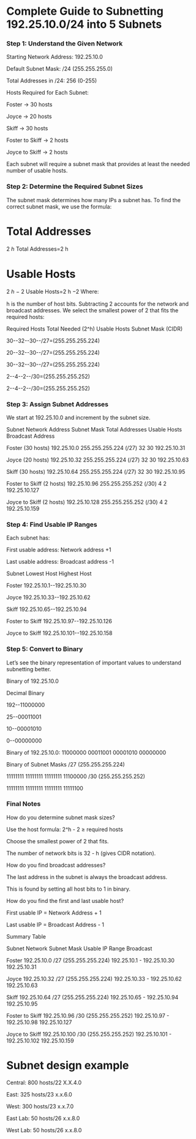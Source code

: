 # Complete Guide to Subnetting 192.25.10.0/24 into 5 Subnets

### Step 1: Understand the Given Network

Starting Network Address: 192.25.10.0

Default Subnet Mask: /24 (255.255.255.0)

Total Addresses in /24: 256 (0-255)

Hosts Required for Each Subnet:

Foster → 30 hosts

Joyce → 20 hosts

Skiff → 30 hosts

Foster to Skiff → 2 hosts

Joyce to Skiff → 2 hosts

Each subnet will require a subnet mask that provides at least the needed number of usable hosts.

### Step 2: Determine the Required Subnet Sizes
The subnet mask determines how many IPs a subnet has. To find the correct subnet mask, we use the formula:

Total Addresses
=
2
ℎ
Total Addresses=2 
h
 
Usable Hosts
=
2
ℎ
−
2
Usable Hosts=2 
h
 −2
Where:

h is the number of host bits.
Subtracting 2 accounts for the network and broadcast addresses.
We select the smallest power of 2 that fits the required hosts:

Required Hosts	Total Needed (2^h)	Usable Hosts	Subnet Mask (CIDR)

30--32--30--/27=(255.255.255.224)

20--32--30--/27=(255.255.255.224)

30--32--30--/27=(255.255.255.224)

2--4--2--/30=(255.255.255.252)

2--4--2--/30=(255.255.255.252)

### Step 3: Assign Subnet Addresses
We start at 192.25.10.0 and increment by the subnet size.

Subnet	Network Address	Subnet Mask	Total Addresses	Usable Hosts	Broadcast Address

Foster (30 hosts)	192.25.10.0	255.255.255.224 (/27)	32	30	192.25.10.31

Joyce (20 hosts)	192.25.10.32	255.255.255.224 (/27)	32	30	192.25.10.63

Skiff (30 hosts)	192.25.10.64	255.255.255.224 (/27)	32	30	192.25.10.95

Foster to Skiff (2 hosts)	192.25.10.96	255.255.255.252 (/30)	4	2	192.25.10.127

Joyce to Skiff (2 hosts)	192.25.10.128	255.255.255.252 (/30)	4	2	192.25.10.159

### Step 4: Find Usable IP Ranges
Each subnet has:

First usable address: Network address +1

Last usable address: Broadcast address -1

Subnet	Lowest Host	Highest Host

Foster	192.25.10.1--192.25.10.30

Joyce	192.25.10.33--192.25.10.62

Skiff	192.25.10.65--192.25.10.94

Foster to Skiff	192.25.10.97--192.25.10.126

Joyce to Skiff	192.25.10.101--192.25.10.158

### Step 5: Convert to Binary
Let’s see the binary representation of important values to understand subnetting better.

Binary of 192.25.10.0

Decimal	Binary

192--11000000

25--00011001

10--00001010

0--00000000

Binary of 192.25.10.0:
11000000 00011001 00001010 00000000

Binary of Subnet Masks
/27 (255.255.255.224)

11111111 11111111 11111111 11100000
/30 (255.255.255.252)

11111111 11111111 11111111 11111100

### Final Notes
How do you determine subnet mask sizes?

Use the host formula: 2^h - 2 ≥ required hosts

Choose the smallest power of 2 that fits.

The number of network bits is 32 - h (gives CIDR notation).

How do you find broadcast addresses?

The last address in the subnet is always the broadcast address.

This is found by setting all host bits to 1 in binary.

How do you find the first and last usable host?

First usable IP = Network Address + 1

Last usable IP = Broadcast Address - 1

Summary Table

Subnet	Network	Subnet Mask	Usable IP Range	Broadcast

Foster	192.25.10.0	/27 (255.255.255.224)	192.25.10.1 - 192.25.10.30	192.25.10.31

Joyce	192.25.10.32	/27 (255.255.255.224)	192.25.10.33 - 192.25.10.62	192.25.10.63

Skiff	192.25.10.64	/27 (255.255.255.224)	192.25.10.65 - 192.25.10.94	192.25.10.95

Foster to Skiff	192.25.10.96	/30 (255.255.255.252)	192.25.10.97 - 192.25.10.98	192.25.10.127

Joyce to Skiff	192.25.10.100	/30 (255.255.255.252)	192.25.10.101 - 192.25.10.102	192.25.10.159




# Subnet design example

Central: 800 hosts/22 X.X.4.0

East: 325 hosts/23 x.x.6.0

West: 300 hosts/23 x.x.7.0

East Lab: 50 hosts/26 x.x.8.0

West Lab: 50 hosts/26 x.x.8.0


